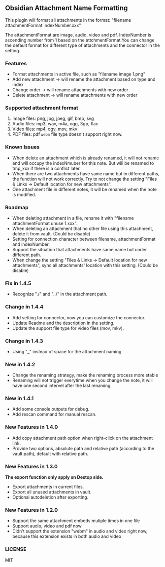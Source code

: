 ## Obsidian Attachment Name Formatting
This plugin will format all attachments in the format: "filename attachmentFormat indexNumber.xxx"

The attachmentFormat are image, audio, video and pdf. IndexNumber is ascending number from 1 based on the attchmentFormat.You can change the default format for different type of attachments and the connector in the setting.

### Features
- Format attachments in active file, such as "filename image 1.png"
- Add new attachment -> will rename the attachment based on type and index
- Change order -> will rename attachments with new order
- Delete attachment -> will rename attachments with new order

### Supported attachment format
1. Image files: png, jpg, jpeg, gif, bmp, svg
2. Audio files: mp3, wav, m4a, ogg, 3gp, flac
3. Video files: mp4, ogv, mov, mkv
4. PDF files: pdf
`webm` file type doesn't support right now.

### Known Issues
- When delete an attachment which is already renamed, it will not rename and will occupy the indexNmuber for this note. But will be renamed to tmp_xxx if there is a conflict later.
- When there are two attachments have same name but in different paths, the function will not work correctly. Try to not change the setting "Files & Links -> Default location for new attachments".
- One attachment file in different notes, it will be renamed when the note is modified.


### Roadmap
- When deleting attachment in a file, rename it with "filename attachmentFormat unuse 1.xxx".
- When deleting an attachment that no other file using this attachment, delete it from vault. (Could be disable)
- Setting for connection character between filename, attachmentFormat and indexNumber.
- Support the situation that attachments have same name but under different path.
- When change the setting "Files & Links -> Default location for new attachments", sync all attachments' location with this setting. (Could be disable)

### Fix in 1.4.5
- Recognize "./" and "../" in the attachment path.

### Change in 1.4.4
- Add setting for connector, now you can customize the connector.
- Update Readme and the description in the setting.
- Update the support file type for video files (mov, mkv).

### Change in 1.4.3
- Using "_" instead of space for the attachment naming

### New in 1.4.2
- Change the renaming strategy, make the renaming process more stable
- Renaming will not trigger everytime when you change the note, it will have one second intervel after the last renaming

### New in 1.4.1
- Add some console outputs for debug.
- Add rescan command for manual rescan.

### New Features in 1.4.0
- Add copy attachment path option when right-click on the attachment link.
- Provide two options, absolute path and relative path (according to the vault path), default with relative path.

### New Features in 1.3.0
**The export function only apply on Destop side.**
- Export attachments in current files.
- Export all unused attachments in vault.
- Optional autodeletion after exporting.

### New Features in 1.2.0
- Support the same attachment embeds mutiple times in one file
- Support audio, video and pdf now
- Didn't support the extension "webm" in audio and video right now, because this extension exists in both audio and video

### LICENSE
MIT